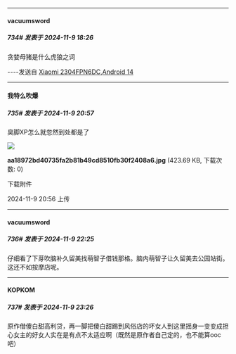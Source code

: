 ﻿
*****

####  vacuumsword  
##### 734#       发表于 2024-11-9 18:26

贪婪母猪是什么虎狼之词

----发送自 [Xiaomi 2304FPN6DC,Android 14](http://stage1.5j4m.com/?1.37)


*****

####  我特么吹爆  
##### 735#       发表于 2024-11-9 20:57

臭脚XP怎么就忽然到处都是了

<img src="https://img.saraba1st.com/forum/202411/09/205649hadqza4h1agseooe.jpg" referrerpolicy="no-referrer">

<strong>aa18972bd40735fa2b81b49cd8510fb30f2408a6.jpg</strong> (423.69 KB, 下载次数: 0)

下载附件

2024-11-9 20:56 上传


*****

####  vacuumsword  
##### 736#       发表于 2024-11-9 22:25

仔细看了下芽吹脑补久留美找萌智子借钱那格。脑内萌智子让久留美去公园站街。这还不如按摩店呢。


*****

####  KOPKOM  
##### 737#       发表于 2024-11-9 23:26

原作借傻白甜高利贷，再一脚把傻白甜踢到风俗店的坏女人到这里摇身一变变成担心女主的好女人实在是有点不太适应啊（既然是原作者自己定的，也不能算ooc吧）

